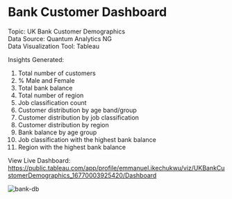 # Bank Customer Dashboard

Topic: UK Bank Customer Demographics <br/>
Data Source: Quantum Analytics NG <br/>
Data Visualization Tool: Tableau <br/>

Insights Generated:
1. Total number of customers
2. % Male and Female
3. Total bank balance 
4. Total number of region
5. Job classification count
6. Customer distribution by age band/group
7. Customer distribution by job classification
8. Customer distribution by region
9. Bank balance by age group
10. Job classification with the highest bank balance
11. Region with the highest bank balance

View Live Dashboard: https://public.tableau.com/app/profile/emmanuel.ikechukwu/viz/UKBankCustomerDemographics_16770003925420/Dashboard

![bank-db](https://user-images.githubusercontent.com/88853963/220463643-63aaaf70-c83e-4153-bc47-bb7ae862edfc.png)
